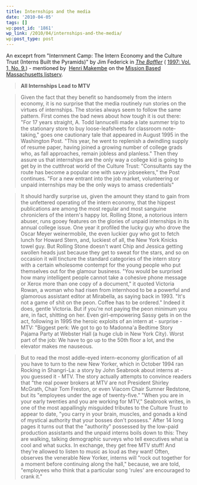 ```yaml
---
title: Internships and the media
date: '2010-04-05'
tags: []
wp:post_id: '1861'
wp_link: /2010/04/internships-and-the-media/
wp:post_type: post
---
```


An exceprt from "Internment Camp: The Intern Economy and the Culture Trust (Interns Built the Pyramids)" by Jim Federick in [_The Baffler_](http://www.thebaffler.com/archive) ( [1997: Vol. 1, No. 9.](http://www.thebaffler.com/issue/33)) - mentioned by  [Henri Makembe](http://www.localpolitechs.com/) on the [Mission Based Massachusetts listserv](http://groups.yahoo.com/group/Mission-Based-Massachusetts/).

> **All Internships Lead to MTV**

>

> Given the fact that they benefit so handsomely from the intern economy, it is no surprise that the media routinely run stories on the virtues of internships. The stories always seem to follow the same pattern. First comes the bad news about how tough it is out there: "For 17 years straight, A. Todd Iannucelli made a late summer trip to the stationary store to buy loose-leafsheets for classroom note-taking," goes one cautionary tale that appeared in August 1995 in the Washington Post. "This year, he went to replenish a dwindling supply of resume paper, having joined a growing number of college grads who, as fall approaches, remain jobless and planless." Then they assure us that internships are the only way a college kid is going to get by in the cutthroat world of the Culture Trust: "Consultants say the route has become a popular one with savvy jobseekers," the Post continues. "For a new entrant into the job market, volunteering or unpaid internships may be the only ways to amass credentials"

>

> It should hardly surprise us, given the amount they stand to gain from the unfettered operating of the intern economy, that the hippest publications are among the most regular and most sanguine chroniclers of the intern's happy lot. Rolling Stone, a notorious intern abuser, runs gooey features on the glories of unpaid internships in its annual college issue. One year it profiled the lucky guy who drove the Oscar Meyer weinermobile, the even luckier guy who got to fetch lunch for Howard Stern, and, luckiest of all, the New York Knicks towel guy. But Rolling Stone doesn't want Chip and Jessica getting swollen heads just because they get to sweat for the stars, and so on occasion it will tincture the standard categories of the intern story with a certain wholesome contempt for the young people who put themselves out for the glamour business. "You would be surprised how many intelligent people cannot take a cohesive phone message or Xerox more than one copy of a document," it quoted Victoria Rowan, a woman who had risen from internhood to be a powerful and glamorous assistant editor at Mirabella, as saying back in 1993. "It's not a game of shit on the peon. Coffee has to be ordered." Indeed it does, gentle Victoria. But if you're not paying the peon minimum you are, in fact, shitting on her. Even girl-empowering Sassy gets in on the act, following in 1995 the heroic exploits of an intern at - surprise - MTV: "Biggest perk: We got to go to Madonna'a Bedtime Story Pajama Party at Webster Hall (a huge club in New York City). Worst part of the job: We have to go up to the 50th floor a lot, and the elevator makes me nauseous.

>

> But to read the most addle-eyed intern-economy glorification of all you have to turn to the new New Yorker, which in October 1994 ran Rocking in Shangri-La: a story by John Seabrook about interns at - you guessed it - MTV. The story actually attempts to convince readers that "the real power brokers at MTV are not President Shirley McGrath, Chair Tom Freston, or even Viacom Chair Sumner Redstone, but its "employees under the age of twenty-five." "When you are in your early twenties and you are working for MTV," Seabrook writes, in one of the most appallingly misguided tributes to the Culture Trust to appear to date, "you carry in your brain, muscles, and gonads a kind of mystical authority that your bosses don't possess." After 14 long pages it turns out that the "authority" possessed by the low-paid production assistants and the unpaid interns boils down to this: They are walking, talking demographic surveys who tell executives what ia cool and what sucks. In exchange, they get free MTV stuff! And they're allowed to listen to music as loud as they want! Often, observes the venerable New Yorker, interns will "rock out together for a moment before continuing along the hall," because, we are told, "employees who think that a particular song 'rules' are encouraged to crank it."
